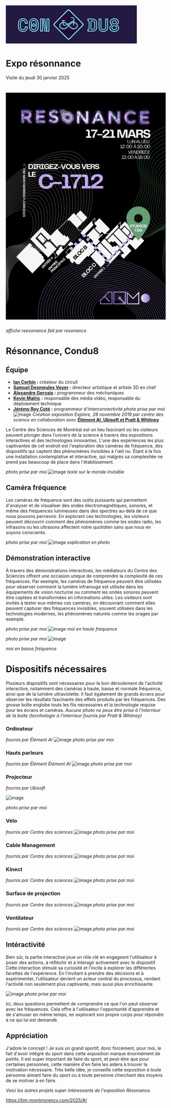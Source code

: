 # ![image](medias/condu8/condu8_logo.jpg)
# Expo résonnance

Visite du jeudi 30 janvier 2025
# ![image](medias/condu8/resonance_affiche.jpg)<br>
*affiche reesonance fait par resonance*

# **Résonnance, Condu8** 
## Équipe
- <ins>**Ian Corbin</ins> :** créateur du circuit
- <ins>**Samuel Desmeules Voyer</ins> :** directeur artistique et artiste 3D en chef
- <ins>**Alexandre Gervais</ins> :** programmeur des méchaniques
- <ins>**Kevin Malric</ins> :** responsable des média vidéo, responsable du déploiement technique
- <ins>**Jérémy Roy Coté</ins> :** programmeur d'interconnectivité
*photo prise par moi*
 ![image](Médias/explore.jpg)
 *Création exposition Explore, 28 novembre 2019 par centre des science en collaboration avec* <ins>**Élément AI, Ubisoft et Pratt & Whitney**<ins>
 

 
Le Centre des Sciences de Montréal est un lieu fascinant où les visiteurs peuvent plonger dans l’univers de la science à travers des expositions interactives et des technologies innovantes. L'une des expériences les plus captivantes de cet endroit est l'exploration des caméras de fréquence, des dispositifs qui captent des phénomènes invisibles à l'œil nu. Étant à la fois une installation contemplative et interactive, qui malgrés sa complexitée ne prend pas beaucoup de place dans l'établissement.  

*photo prise par moi*
 ![image](Médias/voir_invisible.jpg)
 *texte sur le monde invisible*

 
 ## **Caméra fréquence**
 Les caméras de fréquence sont des outils puissants qui permettent d'analyser et de visualiser des ondes électromagnétiques, sonores, et même des fréquences lumineuses dans des spectres au-delà de ce que nous pouvons percevoir. En explorant ces technologies, les visiteurs peuvent découvrir comment des phénomènes comme les ondes radio, les infrasons ou les ultrasons affectent notre quotidien sans que nous en soyons conscients.

 *photo prise par moi*
![image](Médias/frequence.jpg)
*explication en photo*

## **Démonstration interactive**
À travers des démonstrations interactives, les médiateurs du Centre des Sciences offrent une occasion unique de comprendre la complexité de ces fréquences. Par exemple, les caméras de fréquence peuvent être utilisées pour observer comment la lumière infrarouge est utilisée dans les équipements de vision nocturne ou comment les ondes sonores peuvent être captées et transformées en informations utiles.
Les visiteurs sont invités à tester eux-mêmes ces caméras, en découvrant comment elles peuvent capturer des fréquences invisibles, souvent utilisées dans les technologies modernes, les phénomènes naturels comme les orages par exemple.

 *photo prise par moi*
![image](Médias/moi_haute_frequence.jpg)
*moi en haute fréquence*


 *photo prise par moi*
![image](Médias/moi_haute_frequence.jpeg)


*moi en basse fréquence*

# **Dispositifs nécessaires**

Plusieurs dispositifs sont nécessaires pour le bon déroulement de l'activité interactive, notamment des caméras à haute, basse et normale fréquence, ainsi que de la lumière ultraviolette. Il faut également de grands écrans pour observer les résultats fascinants des effets produits par les fréquences. Des grosse boîte englobe touts les fils nécessaires et la technologie requise pour les écrans et caméras. *Aucune photo ne peux être prise à l'interrieur de la boite (tecnhologie à l'interrieur fournis par  Pratt & Whitney)*



### Ordinateur
*fournis par Élément AI*
![image](Médias/camera_dispositif.jpg)
 *photo prise par moi*

### Hauts parleurs
*fournis par Élément Élément AI*
![image](Médias/lumiere_haute_frequence.jpg)
 *photo prise par moi*

### Projecteur
*fournis par Ubisoft*


![image](Médias/moi_normal.jpg)


 *photo prise par moi*

### Vélo
*fournis par Centre des sciences*
![image](Médias/dispositif_lumiere.jpeg)
 *photo prise par moi*

### Cable Management
*fournis par Centre des sciences*
![image](Médias/boite.jpeg)
 *photo prise par moi*

 ### Kinect
*fournis par Centre des sciences*
![image](Médias/boite.jpeg)
 *photo prise par moi*

  ### Surface de projection
*fournis par Centre des sciences*
![image](Médias/boite.jpeg)
 *photo prise par moi*

  ### Ventilateur
*fournis par Centre des sciences*
![image](Médias/boite.jpeg)
 *photo prise par moi*


## Intéractivité

Bien sûr, la partie interactive joue un rôle clé en engageant l'utilisateur à poser des actions, à réfléchir et à interagir activement avec le dispositif. Cette interaction stimule sa curiosité et l'incite à explorer les différentes facettes de l'expérience. En l'invitant à prendre des décisions et à expérimenter, l'utilisateur devient un acteur central du processus, rendant l'activité non seulement plus captivante, mais aussi plus enrichissante.


![image](Médias/question1.jpg)
 *photo prise par moi*

 
Ici, deux questions permettent de comprendre ce que l'on peut observer avec les fréquences. Cela offre à l'utilisateur l'opportunité d'apprendre et de s'amuser en même temps, en explorant son propre corps pour répondre à ce qui lui est demandé.


## Appréciation

J'adore le concept ! Je suis un grand sportif, donc forcément, pour moi, le fait d'avoir intégré du sport dans cette exposition marque énormément de points. Il est super important de faire du sport, et peut-être que pour certaines personnes, cette manière d'en faire les aidera à trouver la motivation nécessaire. Très belle idée, je conseille cette exposition à toute personne aimant faire du sport ou à toute personne cherchant des moyens de se motiver à en faire.


*Voici les autres projets super intéressants de l'exposition Résonance.*

https://tim-montmorency.com/2025/#/

